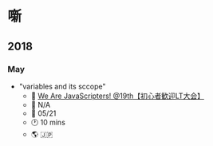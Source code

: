 # 噺

## 2018

### May
- "variables and its sccope"
  - :round_pushpin: [We Are JavaScripters! @19th【初心者歓迎LT大会】](https://wajs.connpass.com/event/86763/)
  - :eyes: N/A
  - :calendar: 05/21
  - :clock1: 10 mins
  - :earth_americas: :jp:
